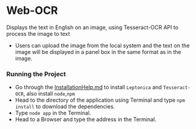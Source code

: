 # Web-OCR

Displays the text in English on an image, using Tesseract-OCR API to process the image to text
- Users can upload the image from the local system and the text on the image will be displayed in a panel box in the same format as in the image.



### Running the Project
- Go through the [InstallationHelp.md](https://github.com/DhvanilP/Text-Recognition/blob/master/InstallationHelp.md) to install ```Leptonica``` and ```Tesseract-OCR```, also install ```node```,```npm```
- Head to the directory of the application using Terminal and type ```npm install```  to download the dependencies.
- Type ```node app``` in the Terminal.
- Head to a Browser and type the address in the Terminal.
